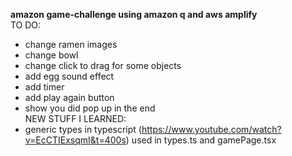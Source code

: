 **amazon game-challenge using amazon q and aws amplify**
<br />TO DO:
- change ramen images
- change bowl
- change click to drag for some objects
- add egg sound effect
- add timer
- add play again button
- show you did pop up in the end
<br />NEW STUFF I LEARNED:
- generic types in typescript (https://www.youtube.com/watch?v=EcCTIExsqmI&t=400s) used in types.ts and gamePage.tsx
